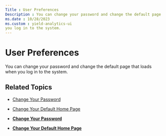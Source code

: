 ```yaml
---
Title : User Preferences
Description : You can change your password and change the default page that loads when
ms.date : 10/28/2023
ms.custom : yield-analytics-ui
you log in to the system.
---
```



# User Preferences



You can change your password and change the default page that loads when
you log in to the system.


## Related Topics



- <a href="change-your-password.md" class="xref">Change Your
  Password</a>
- <a href="change-your-default-home-page.md" class="xref">Change Your
  Default Home Page</a>



- **[Change Your Password](change-your-password.md)**  
- **[Change Your Default Home
  Page](change-your-default-home-page.md)**  


